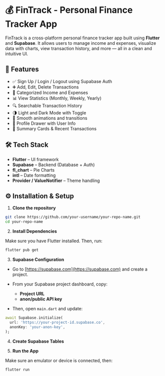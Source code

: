 # 💰 FinTrack - Personal Finance Tracker App

FinTrack is a cross-platform personal finance tracker app built using **Flutter** and **Supabase**. It allows users to manage income and expenses, visualize data with charts, view transaction history, and more — all in a clean and intuitive UI.

## 🚀 Features

- ✅ Sign Up / Login / Logout using Supabase Auth
- ➕ Add, Edit, Delete Transactions
- 📂 Categorized Income and Expenses
- 📊 View Statistics (Monthly, Weekly, Yearly)
- 🔍 Searchable Transaction History
- 🌗 Light and Dark Mode with Toggle
- 🧠 Smooth animations and transitions
- 👤 Profile Drawer with User Info
- 🧾 Summary Cards & Recent Transactions

## 🛠️ Tech Stack

- **Flutter** – UI framework
- **Supabase** – Backend (Database + Auth)
- **fl_chart** – Pie Charts
- **intl** – Date formatting
- **Provider / ValueNotifier** – Theme handling

## ⚙️ Installation & Setup

1. **Clone the repository**

```bash
git clone https://github.com/your-username/your-repo-name.git
cd your-repo-name
```

2. **Install Dependencies**

Make sure you have Flutter installed. Then, run:

```bash
flutter pub get
```

3. **Supabase Configuration**

- Go to [https://supabase.com](https://supabase.com) and create a project.
- From your Supabase project dashboard, copy:
  - **Project URL**
  - **anon/public API key**

- Then, open `main.dart` and update:

```dart
await Supabase.initialize(
  url: 'https://your-project-id.supabase.co',
  anonKey: 'your-anon-key',
);
```
4. **Create Supabase Tables**

5. **Run the App**

Make sure an emulator or device is connected, then:

```bash
flutter run
```


